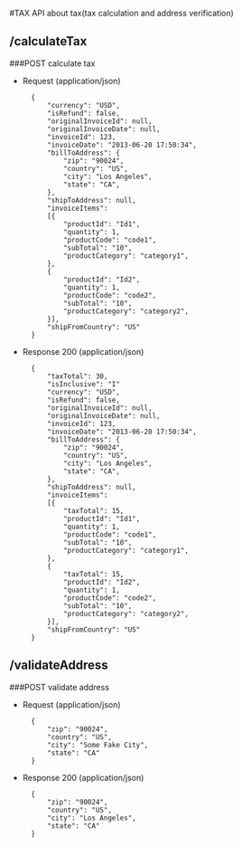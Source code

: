 #TAX
API about tax(tax calculation and address verification)

## /calculateTax
###POST
calculate tax

+ Request (application/json)

		{
			"currency": "USD",
			"isRefund": false,
			"originalInvoiceId": null,
			"originalInvoiceDate": null,
			"invoiceId": 123,
			"invoiceDate": "2013-06-20 17:50:34",
			"billToAddress": {
				"zip": "90024",
				"country": "US",
				"city": "Los Angeles",
				"state": "CA",
			},
			"shipToAddress": null,
			"invoiceItems":
			[{
				"productId": "Id1",
				"quantity": 1,
				"productCode": "code1",
				"subTotal": "10",
				"productCategory": "category1",
			},
			{
				"productId": "Id2",
				"quantity": 1,
				"productCode": "code2",
				"subTotal": "10",
				"productCategory": "category2",
			}],
			"shipFromCountry": "US"
		}


+ Response 200 (application/json)

		{
			"taxTotal": 30,
			"isInclusive": "I"
			"currency": "USD",
			"isRefund": false,
			"originalInvoiceId": null,
			"originalInvoiceDate": null,
			"invoiceId": 123,
			"invoiceDate": "2013-06-20 17:50:34",
			"billToAddress": {
				"zip": "90024",
				"country": "US",
				"city": "Los Angeles",
				"state": "CA",
			},
			"shipToAddress": null,
			"invoiceItems":
			[{
				"taxTotal": 15,
				"productId": "Id1",
				"quantity": 1,
				"productCode": "code1",
				"subTotal": "10",
				"productCategory": "category1",
			},
			{
				"taxTotal": 15,
				"productId": "Id2",
				"quantity": 1,
				"productCode": "code2",
				"subTotal": "10",
				"productCategory": "category2",
			}],
			"shipFromCountry": "US"
		}


## /validateAddress
###POST
validate address

+ Request (application/json)

		{
			"zip": "90024",
			"country": "US",
			"city": "Some Fake City",
			"state": "CA"
		}


+ Response 200 (application/json)

        {
			"zip": "90024",
			"country": "US",
			"city": "Los Angeles",
			"state": "CA"
        }